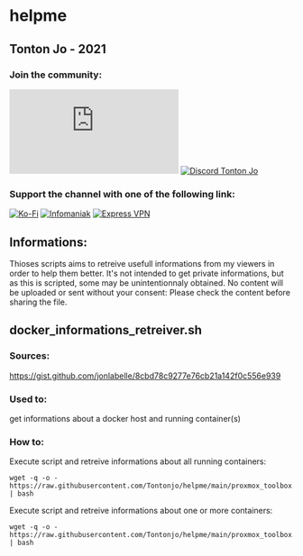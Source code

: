 # helpme

## Tonton Jo - 2021  
### Join the community:
[![Youtube channel](https://github-readme-youtube-stats.herokuapp.com/subscribers/index.php?id=UCnED3K6K5FDUp-x_8rwpsZw&key=AIzaSyA3ivqywNPQz0xFZBHfPDKzh1jFH5qGD_g)](http://youtube.com/channel/UCnED3K6K5FDUp-x_8rwpsZw?sub_confirmation=1)
[![Discord Tonton Jo](https://badgen.net/discord/members/2NQskxZjfp?label=Discord%20Tonton%20Jo%20&icon=discord)](https://discord.gg/2NQskxZjfp)
### Support the channel with one of the following link:
[![Ko-Fi](https://badgen.net/badge/Buy%20me%20a%20Coffee/Link?icon=buymeacoffee)](https://ko-fi.com/tontonjo)
[![Infomaniak](https://badgen.net/badge/Infomaniak/Affiliated%20link?icon=K)](https://www.infomaniak.com/goto/fr/home?utm_term=6151f412daf35)
[![Express VPN](https://badgen.net/badge/Express%20VPN/Affiliated%20link?icon=K)](https://www.xvuslink.com/?a_fid=TontonJo)  
## Informations:
Thioses scripts aims to retreive usefull informations from my viewers in order to help them better.
It's not intended to get private informations, but as this is scripted, some may be unintentionnaly obtained.
No content will be uploaded or sent without your consent: Please check the content before sharing the file.

## docker_informations_retreiver.sh
### Sources:
https://gist.github.com/jonlabelle/8cbd78c9277e76cb21a142f0c556e939

### Used to:
get informations about a docker host and running container(s)
### How to:
Execute script and retreive informations about all running containers:
```shell
wget -q -o - https://raw.githubusercontent.com/Tontonjo/helpme/main/proxmox_toolbox.sh | bash
```  
Execute script and retreive informations about one or more containers:
```shell
wget -q -o - https://raw.githubusercontent.com/Tontonjo/helpme/main/proxmox_toolbox.sh | bash
```
